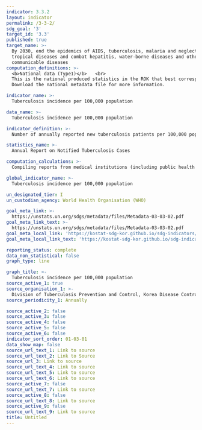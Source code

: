 ```yaml
---
indicator: 3.3.2
layout: indicator
permalink: /3-3-2/
sdg_goal: '3'
target_id: '3.3'
published: true
target_name: >-
  By 2030, end the epidemics of AIDS, tuberculosis, malaria and neglected
  tropical diseases and combat hepatitis, water-borne diseases and other
  communicable diseases
computation_definitions: >-
  <b>National data (Type1)</b>   <br>
  This is the national produced statistics in the ROK that best corresponds to the definition of UN SDGs indicators. <br>
  Download the national metadata file for more information.

indicator_name: >-
  Tuberculosis incidence per 100,000 population

data_name: >-
  Tuberculosis incidence per 100,000 population

indicator_definition: >-
  Number of annually reported new tuberculosis patients per 100,000 population 

statistics_name: >-
  Annual Report on Notified Tuberculosis Cases

computation_calculations: >-
  Compiling reports from medical institutions (including public health centers), which should be filed with the integrated diseases and health management system within 24 hours whenever they give diagnosis and/or treat tuberculosis patients

global_indicator_name: >-
  Tuberculosis incidence per 100,000 population

un_designated_tier: I
un_custodian_agency: World Health Organisation (WHO)

goal_meta_link: >-
  https://unstats.un.org/sdgs/metadata/files/Metadata-03-03-02.pdf   
goal_meta_link_text: >-
  https://unstats.un.org/sdgs/metadata/files/Metadata-03-03-02.pdf   
goal_meta_local_link: 'https://kostat-sdg-kor.github.io/sdg-indicators/public/data/Metadata-03-03-02_ENG.pdf'
goal_meta_local_link_text: 'https://kostat-sdg-kor.github.io/sdg-indicators/public/data/Metadata-03-03-02_ENG.pdf'

reporting_status: complete
data_non_statistical: false
graph_type: line

graph_title: >-
  Tuberculosis incidence per 100,000 population
source_active_1: true
source_organisation_1: >-
  Division of Tuberculosis Prevention and Control, Korea Disease Control and Prevention Agency
source_periodicity_1: Annually 

source_active_2: false
source_active_3: false
source_active_4: false
source_active_5: false
source_active_6: false
indicator_sort_order: 01-03-01
data_show_map: false
source_url_text_1: Link to source
source_url_text_2: Link to Source
source_url_3: Link to source
source_url_text_4: Link to source
source_url_text_5: Link to source
source_url_text_6: Link to source
source_active_7: false
source_url_text_7: Link to source
source_active_8: false
source_url_text_8: Link to source
source_active_9: false
source_url_text_9: Link to source
title: Untitled
---
```

